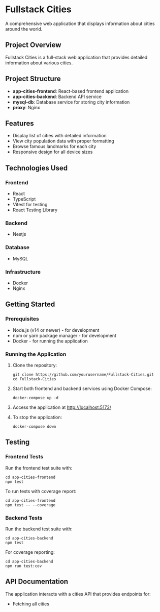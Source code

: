 # Fullstack Cities

A comprehensive web application that displays information about cities around the world.

## Project Overview

Fullstack Cities is a full-stack web application that provides detailed information about various cities.

## Project Structure

- **app-cities-frontend**: React-based frontend application
- **app-cities-backend**: Backend API service
- **mysql-db**: Database service for storing city information
- **proxy**: Nginx

## Features

- Display list of cities with detailed information
- View city population data with proper formatting
- Browse famous landmarks for each city
- Responsive design for all device sizes

## Technologies Used

### Frontend
- React
- TypeScript
- Vitest for testing
- React Testing Library

### Backend
- Nestjs

### Database
- MySQL

### Infrastructure
- Docker
- Nginx

## Getting Started

### Prerequisites

- Node.js (v14 or newer) - for development
- npm or yarn package manager - for development
- Docker - for running the application

### Running the Application

1. Clone the repository:
   ```
   git clone https://github.com/yourusername/Fullstack-Cities.git
   cd Fullstack-Cities
   ```

1. Start both frontend and backend services using Docker Compose:
   ```
   docker-compose up -d
   ```

1. Access the application at [http://localhost:5173/](http://localhost:5173/)

1. To stop the application:
   ```
   docker-compose down
   ```

## Testing

### Frontend Tests

Run the frontend test suite with:

```
cd app-cities-frontend
npm test
```

To run tests with coverage report:

```
cd app-cities-frontend
npm test -- --coverage
```

### Backend Tests

Run the backend test suite with:

```
cd app-cities-backend
npm test
```

For coverage reporting:

```
cd app-cities-backend
npm run test:cov
```

## API Documentation

The application interacts with a cities API that provides endpoints for:

- Fetching all cities
